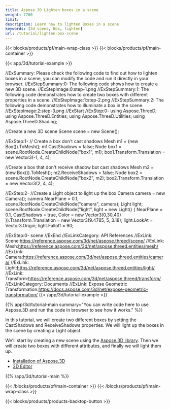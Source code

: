 ```yaml
---
title: Aspose.3D Lighten boxes in a scene
weight: 7700
limit: 
description: Learn how to lighten Boxes in a scene
keywords: [3d scene, Box, lighten]
url: /tutorial/lighten-box-scene
---
```


{{< blocks/products/pf/main-wrap-class >}}
{{< blocks/products/pf/main-container >}}

{{< app/3d/tutorial-example >}}


//ExSummary: Please check the following code to find out how to lighten boxes in a scene, you can modify the code and run it directly in your browser.
//ExStepSummary:0: The following code shows how to create a new 3D scene.
//ExStepImage:0:step-1.png
//ExStepSummary:1: The following code demonstrates how to create two boxes with different properties in a scene.
//ExStepImage:1:step-2.png
//ExStepSummary:2: The following code demonstrates how to illuminate a box in the scene.
//ExStepImage:2:step-3.png
//ExStart
//ExStep:0-
using Aspose.ThreeD;
using Aspose.ThreeD.Entities;
using Aspose.ThreeD.Utilities;
using Aspose.ThreeD.Shading;

//Create a new 3D scene
Scene scene = new Scene();

//ExStep:1-
// Create a box don't cast shadows
Mesh m1 = (new Box()).ToMesh();
m1.CastShadows = false;
Node box1 = scene.RootNode.CreateChildNode("box1", m1);
box1.Transform.Translation = new Vector3(-1, 4, 4);

//Create a box that don't receive shadow but cast shadows
Mesh m2 = (new Box()).ToMesh();
m2.ReceiveShadows = false;
Node box2 = scene.RootNode.CreateChildNode("box2", m2);
box2.Transform.Translation = new Vector3(2, 4, 4);

//ExStep:2-
//Create a Light object to light up the box
Camera camera = new Camera();
camera.NearPlane = 0.1;
scene.RootNode.CreateChildNode("camera", camera);
Light light;
scene.RootNode.CreateChildNode("light", light = new Light()
{
    NearPlane = 0.1,
    CastShadows = true,
    Color = new Vector3(0,30,40)
}).Transform.Translation = new Vector3(9.4785, 5, 3.18);
light.LookAt = Vector3.Origin;
light.Falloff = 90;

//ExStep:0-
scene
//ExEnd
//ExLinkCategory: API References
//ExLink: Scene:https://reference.aspose.com/3d/net/aspose.threed/scene/
//ExLink: Mesh:https://reference.aspose.com/3d/net/aspose.threed.entities/mesh/
//ExLink: Camera:https://reference.aspose.com/3d/net/aspose.threed.entities/camera/
//ExLink: Light:https://reference.aspose.com/3d/net/aspose.threed.entities/light/
//ExLink: Transform:https://reference.aspose.com/3d/net/aspose.threed/transform/
//ExLinkCategory: Documents
//ExLink: Expose Geometric Transformation:https://docs.aspose.com/3d/net/expose-geometric-transformation/
{{< /app/3d/tutorial-example >}}

{{% app/3d/tutorial-main summary="You can write code here to use Aspose.3D and run the code in browser to see how it works." %}}

In this tutorial, we will create two different boxes by setting the CastShadows and ReceiveShadows properties. We will light up the boxes in the scene by creating a Light object.

We'll start by creating a new scene using the <a href="https://www.nuget.org/packages/Aspose.3D">Aspose.3D library</a>.  Then we will create two boxes with different attributes, and finally we will light them up.

* [Installation of Aspose.3D](https://docs.aspose.com/3d/net/installation/)
* [3D Editor](https://products.aspose.app/3d/editor/)


{{% /app/3d/tutorial-main %}}

{{< /blocks/products/pf/main-container >}}
{{< /blocks/products/pf/main-wrap-class >}}

{{< blocks/products/products-backtop-button >}}

